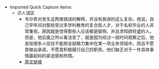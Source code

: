 - Imported Quick Capture items:
    - 识人误区
        - 韦尔奇对发生这两类错误的解释，并没有我讲的这么复杂。他说，自己早年间对那些受过多学科教育的复合型人才，对于名校毕业的人非常重视，原因就是觉得那些人应该都是聪明、并且求知欲旺盛的人。但是，他后面之所以看法变了，就是因为经过一段时间观察之后，他发现很多人往往不能把全部精力集中在某一项业务领域中，而且不愿意做出承诺，不愿意积极履行自己的职责。他们缺乏对于一件具体事情最起码的紧迫感和热情。
        - [原文链接](https://mp.weixin.qq.com/s/lvPgunl4EnE4O-UjlFZWKQ)
